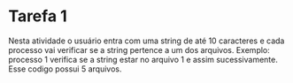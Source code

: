 # Tarefa 1

Nesta atividade o usuário entra com uma string de até 10 caracteres e cada processo vai verificar se a string pertence a um dos arquivos.
Exemplo: processo 1 verifica se a string estar no arquivo 1 e assim sucessivamente. Esse codigo possui 5 arquivos.
